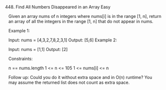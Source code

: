448. Find All Numbers Disappeared in an Array
Easy

Given an array nums of n integers where nums[i] is in the range [1, n], return an array of all the integers in the range [1, n] that do not appear in nums.

Example 1:

Input: nums = [4,3,2,7,8,2,3,1]
Output: [5,6]
Example 2:

Input: nums = [1,1]
Output: [2]


Constraints:

n == nums.length
1 <= n <= 105
1 <= nums[i] <= n


Follow up: Could you do it without extra space and in O(n) runtime? You may assume the returned list does not count as extra space.
